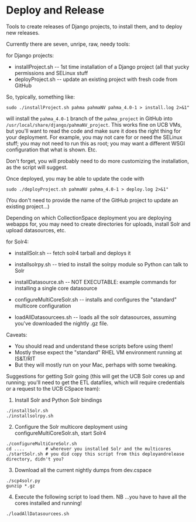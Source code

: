 Deploy and Release
==================

Tools to create releases of Django projects, to install them, and to deploy new releases.

Currently there are seven, unripe, raw, needy tools:

for Django projects:

* installProject.sh -- 1st time installation of a Django project (all that yucky permissions and SELinux stuff
* deployProject.sh -- update an existing project with fresh code from GitHub

So, typically, something like:

```
sudo ./installProject.sh pahma pahmaNV pahma_4.0-1 > install.log 2>&1"
```
will install the `pahma_4.0-1` branch of the `pahma_project` in GitHub into `/usr/local/share/django/pahmaNV_project`. This works fine on UCB VMs, but you'll want to read the code and make sure it does the right thing for your deployment.  For example, you may not care for or need the SELinux stuff; you may not need to run this as root; you may want a different WSGI configuration that what is shown. Etc.

Don't forget, you will probably need to do more customizing the installation, as the script will suggest.

Once deployed, you may be able to update the code with

```
sudo ./deployProject.sh pahmaNV pahma_4.0-1 > deploy.log 2>&1"
```

(You don't need to provide the name of the GitHub project to update an existing project...)

Depending on which CollectionSpace deployment you are deploying webapps for, you may need to create directories for uploads, install Solr and upload datasources, etc.

for Solr4:

* installSolr.sh -- fetch solr4 tarball and deploys it
* installsolrpy.sh -- tried to install the solrpy module so Python can talk to Solr
* installDatasource.sh -- NOT EXECUTABLE: example commands for installing a single core datasource
* configureMultiCoreSolr.sh -- installs and configures the "standard" multicore configuration

* loadAllDatasourcees.sh -- loads all the solr datasources, assuming you've downloaded the nightly .gz file.

Caveats:

* You should read and understand these scripts before using them!
* Mostly these expect the "standard" RHEL VM environment running at IS&T/RIT
* But they will mostly run on your Mac, perhaps with some tweaking.

Suggestions for getting Solr going (this will get the UCB Solr cores up and running; you'll need to get the ETL datafiles, which will require credentials or a request to the UCB CSpace team):

1. Install Solr and Python Solr bindings

 ```
./installSolr.sh
./installsolrpy.sh
```
2. Configure the Solr multicore deployment using configureMultiCoreSolr.sh, start Solr4

```
./configureMultiCoreSolr.sh
cd ....        # wherever you installed Solr and the multicores
./startSolr.sh # you did copy this script from this deployandrelease directory, didn't you?
```
3. Download all the current nightly dumps from dev.cspace
```
./scp4solr.py
gunzip *.gz
```
4. Execute the following script to load them. NB ...you have to have all the cores installed and running!
```
./loadAllDatasourcees.sh
```


